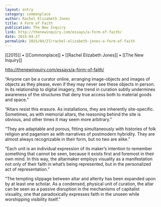 ```yaml
---
layout: entry
category: commonplace
author: Rachel Elizabeth Jones
title: A Form of Faith
publication: The New Inquiry
link: http://thenewinquiry.com/essays/a-form-of-faith/
date: 2015-04-27
permalink: 2015/04/27/rachel-elizabeth-jones-a-form-of-faith
---
```


[[2015]] • [[Commonplace]] • [[Rachel Elizabeth Jones]] • [[The New Inquiry]] 

http://thenewinquiry.com/essays/a-form-of-faith/

“Anyone can be a curator online, arranging image-objects and images of objects as they please, even if they may never see these objects in person. In its relationship to digital imagery, the trend in curation subtly undermines awareness of the structures that deny true access both to material goods and space.”

“Altars resist this erasure. As installations, they are inherently site-specific. Sometimes, as with memorial altars, the reasoning behind the site is obvious, and other times it may seem more arbitrary.”

“They are adaptable and porous, fitting simultaneously with histories of folk religion and paganism as with narratives of postmodern hybridity. They are almost always recognizable in their form, but no two are alike.”

“Each unit is an individual expression of its maker’s intention to remember something that cannot be seen, because it exists first and foremost in their own mind. In this way, the altarmaker employs visuality as a manifestation not only of their faith in what’s being represented, but in the personalized act of representation.”

“The tempting slippage between altar and alterity has been expanded upon by at least one scholar. As a condensed, physical unit of curation, the altar can be seen as a passive disruption in the mechanisms of capitalist visuality, one that paradoxically expresses faith in the unseen while worshipping visibility itself.”


